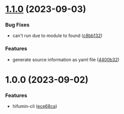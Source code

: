 # [1.1.0](https://github.com/Mirailisc/hifumin-cli/compare/v1.0.0...v1.1.0) (2023-09-03)


### Bug Fixes

* can't run due to module to found ([c8bb132](https://github.com/Mirailisc/hifumin-cli/commit/c8bb132b57911c23930d8a145c26597ebbb80a98))


### Features

* generate source information as yaml file ([4400b32](https://github.com/Mirailisc/hifumin-cli/commit/4400b32d68c1ddd36358f1af4622bf1c2973e5f2))

# 1.0.0 (2023-09-02)

### Features

* hifumin-cli ([ece68ca](https://github.com/Mirailisc/hifumin-cli/commit/ece68caadaca85f5502ed6b7bb3498e9cb15252e))
